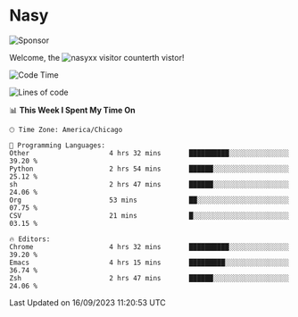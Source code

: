 # Nasy

<!--
<p align="center">
<img height="200" src="https://github-readme-stats.vercel.app/api?username=nasyxx&count_private=true&show_icons=true&theme=dracula&include_all_commits=true"/>
<img height="200" src="https://github-readme-stats.vercel.app/api/top-langs/?username=nasyxx&theme=dracula&hide=html,jupyter+notebook&count_private=true&show_icons=true"/>
</p>

  
----------------
-->

![Sponsor](https://img.shields.io/static/v1.svg?label=Sponsor&message=%E2%9D%A4&logo=GitHub&style=flat&color=pink)
 
Welcome, the ![nasyxx visitor counter](https://count.getloli.com/get/@nasyxx?theme=rule34)th vistor!
 
<!--START_SECTION:waka-->
![Code Time](http://img.shields.io/badge/Code%20Time-3%2C689%20hrs%2052%20mins-blue)

![Lines of code](https://img.shields.io/badge/From%20Hello%20World%20I%27ve%20Written-6.3%20million%20lines%20of%20code-blue)

📊 **This Week I Spent My Time On** 

```text
🕑︎ Time Zone: America/Chicago

💬 Programming Languages: 
Other                    4 hrs 32 mins       ██████████░░░░░░░░░░░░░░░   39.20 % 
Python                   2 hrs 54 mins       ██████░░░░░░░░░░░░░░░░░░░   25.12 % 
sh                       2 hrs 47 mins       ██████░░░░░░░░░░░░░░░░░░░   24.06 % 
Org                      53 mins             ██░░░░░░░░░░░░░░░░░░░░░░░   07.75 % 
CSV                      21 mins             █░░░░░░░░░░░░░░░░░░░░░░░░   03.15 % 

🔥 Editors: 
Chrome                   4 hrs 32 mins       ██████████░░░░░░░░░░░░░░░   39.20 % 
Emacs                    4 hrs 15 mins       █████████░░░░░░░░░░░░░░░░   36.74 % 
Zsh                      2 hrs 47 mins       ██████░░░░░░░░░░░░░░░░░░░   24.06 % 
```


 Last Updated on 16/09/2023 11:20:53 UTC
<!--END_SECTION:waka-->

<!-- ![visitors](https://visitor-badge.laobi.icu/badge?page_id=nasyxx.nasyxx) -->
